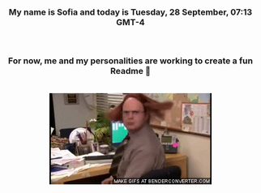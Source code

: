 


<div align="center">
<h3 >My name is Sofia and today is Tuesday, 28 September, 07:13 GMT-4</h3><br>
<h3 >For now, me and my personalities are working to create a fun Readme 👋
</h3><br>
<img src='img/dwight.gif' alt='working...'/>
</div>
